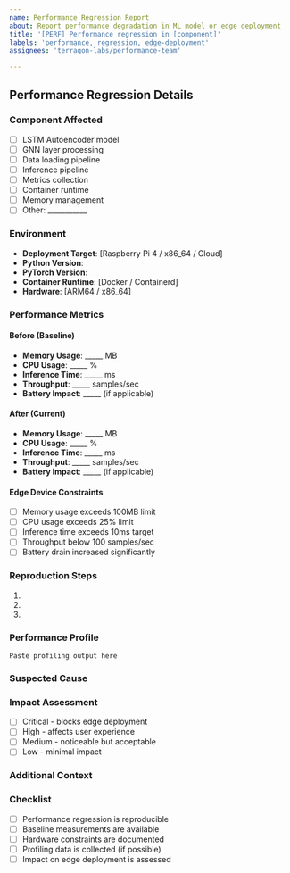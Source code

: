 ```yaml
---
name: Performance Regression Report
about: Report performance degradation in ML model or edge deployment
title: '[PERF] Performance regression in [component]'
labels: 'performance, regression, edge-deployment'
assignees: 'terragon-labs/performance-team'

---
```


## Performance Regression Details

### Component Affected
- [ ] LSTM Autoencoder model
- [ ] GNN layer processing  
- [ ] Data loading pipeline
- [ ] Inference pipeline
- [ ] Metrics collection
- [ ] Container runtime
- [ ] Memory management
- [ ] Other: ___________

### Environment
- **Deployment Target**: [Raspberry Pi 4 / x86_64 / Cloud]
- **Python Version**: 
- **PyTorch Version**:
- **Container Runtime**: [Docker / Containerd]
- **Hardware**: [ARM64 / x86_64]

### Performance Metrics

#### Before (Baseline)
- **Memory Usage**: _____ MB
- **CPU Usage**: _____ %
- **Inference Time**: _____ ms
- **Throughput**: _____ samples/sec
- **Battery Impact**: _____ (if applicable)

#### After (Current)
- **Memory Usage**: _____ MB  
- **CPU Usage**: _____ %
- **Inference Time**: _____ ms
- **Throughput**: _____ samples/sec
- **Battery Impact**: _____ (if applicable)

#### Edge Device Constraints
- [ ] Memory usage exceeds 100MB limit
- [ ] CPU usage exceeds 25% limit  
- [ ] Inference time exceeds 10ms target
- [ ] Throughput below 100 samples/sec
- [ ] Battery drain increased significantly

### Reproduction Steps
1. 
2. 
3. 

### Performance Profile
<!-- Include profiling data if available -->
```
Paste profiling output here
```

### Suspected Cause
<!-- What changes might have caused this regression? -->

### Impact Assessment
- [ ] Critical - blocks edge deployment
- [ ] High - affects user experience
- [ ] Medium - noticeable but acceptable
- [ ] Low - minimal impact

### Additional Context
<!-- Add any other context about the performance issue -->

### Checklist
- [ ] Performance regression is reproducible
- [ ] Baseline measurements are available
- [ ] Hardware constraints are documented
- [ ] Profiling data is collected (if possible)
- [ ] Impact on edge deployment is assessed